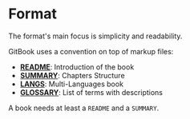 # Format

The format's main focus is simplicity and readability.

GitBook uses a convention on top of markup files:

* [**README**](introduction.md): Introduction of the book
* [**SUMMARY**](chapters.md): Chapters Structure
* [**LANGS**](languages.md): Multi-Languages book
* [**GLOSSARY**](glossary.md): List of terms with descriptions

A book needs at least a `README` and a `SUMMARY`.

